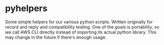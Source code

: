 # pyhelpers

Some simple helpers for our various python scripts. Written originally for record and reply and compatibility testing. One of the goals is portability, so we call AWS CLI directly instead of importing its actual python library. This may change in the future if there's enough usage.
